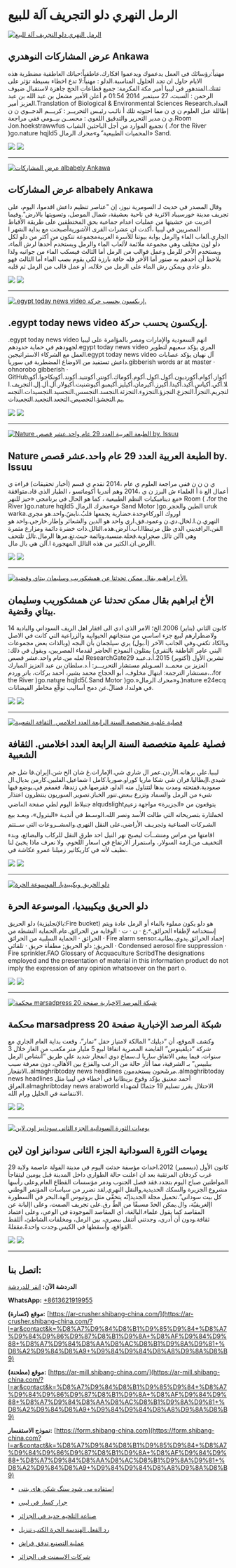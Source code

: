 # الرمل النهري دلو التجريف آلة للبيع

<a href="https://swt.shibang-china.com/?l=ar&img&k=%D8%A7%D9%84%D8%B1%D9%85%D9%84+%D8%A7%D9%84%D9%86%D9%87%D8%B1%D9%8A+%D8%AF%D9%84%D9%88+%D8%A7%D9%84%D8%AA%D8%AC%D8%B1%D9%8A%D9%81+%D8%A2%D9%84%D8%A9+%D9%84%D9%84%D8%A8%D9%8A%D8%B9" target="_blank">![الرمل النهري دلو التجريف آلة للبيع](http://static.shibang-china.com/all-800x300/854.jpg)</a>

## عرض المشاركات النوهدري Ankawa
مهنياً:رؤسائك في العمل يدعموك ويدعموا افكارك.عاطفياً:حياتك العاطفية مضطربة هذه الايام حاول ان تجد الحلول المناسبة.الدلو : مهنياً:لا تدع اخطاء بسيطة تؤثر على ثقتك.المتدهور فى ليبيا أمير مكة المكرمة: جميع قطاعات الحج جاهزة لاستقبال ضيوف الرحمن : السبت، 27 سبتمبر 2014 01:54 م أعلن الأمير مشعل بن عبد الله بن عبد العزيز أمير.Translation of Biological &amp; Environmental Sciences Research.العداد إطاللة عىل العلوم ن ي ن مما احتوته تلك أ نائـب رئيـس التحريــر : كريـــم الدجــوي ن ن ي ن مدير التحرير والتدقيق اللغوي : محســن بيــومي ففي مراجعة.Room Jon.hoekstrawwfus تجميع الموارد من أجل الباحثين الشباب ( ،for the River )go.nature hqjld5 المحميات الطبيعية ّ و»محرك الرمال» Sand.


<a href="https://whatsapp.shibangsoft.com/WhatsApp.php" target="_blank" title="WhatsApp">![](http://static.shibang-china.com/icon/whatsapp.png)</a> <a href="https://swt.shibang-china.com/?l=ar&icon&k=%D8%A7%D9%84%D8%B1%D9%85%D9%84+%D8%A7%D9%84%D9%86%D9%87%D8%B1%D9%8A+%D8%AF%D9%84%D9%88+%D8%A7%D9%84%D8%AA%D8%AC%D8%B1%D9%8A%D9%81+%D8%A2%D9%84%D8%A9+%D9%84%D9%84%D8%A8%D9%8A%D8%B9" target="_blank">![](http://static.shibang-china.com/icon/chat-ar.png)</a>

---

<a href="https://swt.shibang-china.com/?l=ar&img&k=%D8%A7%D9%84%D8%B1%D9%85%D9%84+%D8%A7%D9%84%D9%86%D9%87%D8%B1%D9%8A+%D8%AF%D9%84%D9%88+%D8%A7%D9%84%D8%AA%D8%AC%D8%B1%D9%8A%D9%81+%D8%A2%D9%84%D8%A9+%D9%84%D9%84%D8%A8%D9%8A%D8%B9" target="_blank">![عرض المشاركات albabely Ankawa](http://static.shibang-china.com/all-800x300/393.jpg)</a>

## عرض المشاركات albabely Ankawa
وقال المصدر في حديث لـ السومرية نيوز، إن &quot;عناصر تنظيم داعش اقدموا، اليوم، على تجريف مدينة خورسيباد الاثرية في ناحية بعشيقة، شمال الموصل، وتسويتها بالارض&quot;.وفيما اعربت عن خشيتها من عمليات اعدام جماعية بحق المختطفين على طريقة الأقباط المصريين في ليبيا ،أكدت ان عشرات القرى الآشوريةأصبحت مع بداية الشهر ا الجاري.ألعاب الماء والرمل بوابة بيوتنا للأسرة العربيةمجموعة تتكون من أكثر من دلو لكل دلو لون مختلف وهي مجموعة ملائمة لألعاب الماء والرمل ويستخدم أحدها لرش الماء، ويستخدم الأخر للرمل وعمل قوالب من الرمل أما الثالث فيسكب الماء من جوانبه ولذا يلاحظ أن أحدهم به صنور أما الأخر فله حافة بارزة لكي يقوم بصب الماء أما الثالث فهو دلو عادي ويمكن رش الماء على الرمل من خلاله، أو عمل قالب من الرمل ثم قلبه.


<a href="https://whatsapp.shibangsoft.com/WhatsApp.php" target="_blank" title="WhatsApp">![](http://static.shibang-china.com/icon/whatsapp.png)</a> <a href="https://swt.shibang-china.com/?l=ar&icon&k=%D8%A7%D9%84%D8%B1%D9%85%D9%84+%D8%A7%D9%84%D9%86%D9%87%D8%B1%D9%8A+%D8%AF%D9%84%D9%88+%D8%A7%D9%84%D8%AA%D8%AC%D8%B1%D9%8A%D9%81+%D8%A2%D9%84%D8%A9+%D9%84%D9%84%D8%A8%D9%8A%D8%B9" target="_blank">![](http://static.shibang-china.com/icon/chat-ar.png)</a>

---

<a href="https://swt.shibang-china.com/?l=ar&img&k=%D8%A7%D9%84%D8%B1%D9%85%D9%84+%D8%A7%D9%84%D9%86%D9%87%D8%B1%D9%8A+%D8%AF%D9%84%D9%88+%D8%A7%D9%84%D8%AA%D8%AC%D8%B1%D9%8A%D9%81+%D8%A2%D9%84%D8%A9+%D9%84%D9%84%D8%A8%D9%8A%D8%B9" target="_blank">![.egypt today news video إريكسون يحسب حركة.](http://static.shibang-china.com/all-800x300/1018.jpg)</a>

## .egypt today news video إريكسون يحسب حركة.
.egypt today news video اتهم السعودية والإمارات ومصر بالمؤامرة على ليبيا لجهودهم في حماية حدودهم.egypt today news video المري يؤكد سعيهم لتطوير العمل مع الشركاء الاستراتيجين.egypt today news video آل نهيان يؤكد عصابات داعش تستفيد من الاوضاع المضطربة في سوريا.gibberish words ar at master · ohnorobo gibberish · GitHubأكواز.أكوام.أكورديون.أكول.اكول.أكوم.أكوماك.أكونتر.أكونتيد.أكوند.أكونكاجوا.أكويلا.أكي.أكياس.أكيد.أكيدا.أكيرز.أكيرمان.أكيليز.أكيمبو.أكيوشنيت.أكيولار.آل.أل.إل.التجريف.التجريم.التجزأ.التجزع.التجزؤ.التجزوء.التجزئة.التجسد.التجسس.التجسيد.التجسيدات.التجسيم.التجشؤ.التجصيص.التجعد.التجعيد.التجعيدات.


<a href="https://whatsapp.shibangsoft.com/WhatsApp.php" target="_blank" title="WhatsApp">![](http://static.shibang-china.com/icon/whatsapp.png)</a> <a href="https://swt.shibang-china.com/?l=ar&icon&k=%D8%A7%D9%84%D8%B1%D9%85%D9%84+%D8%A7%D9%84%D9%86%D9%87%D8%B1%D9%8A+%D8%AF%D9%84%D9%88+%D8%A7%D9%84%D8%AA%D8%AC%D8%B1%D9%8A%D9%81+%D8%A2%D9%84%D8%A9+%D9%84%D9%84%D8%A8%D9%8A%D8%B9" target="_blank">![](http://static.shibang-china.com/icon/chat-ar.png)</a>

---

<a href="https://swt.shibang-china.com/?l=ar&img&k=%D8%A7%D9%84%D8%B1%D9%85%D9%84+%D8%A7%D9%84%D9%86%D9%87%D8%B1%D9%8A+%D8%AF%D9%84%D9%88+%D8%A7%D9%84%D8%AA%D8%AC%D8%B1%D9%8A%D9%81+%D8%A2%D9%84%D8%A9+%D9%84%D9%84%D8%A8%D9%8A%D8%B9" target="_blank">![Nature الطبعة العربية العدد 29 عام واحد.عشر قصص by. Issuu](http://static.shibang-china.com/all-800x300/461.jpg)</a>

## Nature الطبعة العربية العدد 29 عام واحد.عشر قصص by. Issuu
ي ن ن ن ففي مراجعة العلوم ي عام ،2014 نقدم ي قسم (أخبار تحقيقات) قراءة ي أعمال الع ة أ العلماء ش البرز ن ي ،2014 وهم أندريا أكوماتسو ، الطيار الذي قاد.متوافقة مع ديناميكيات النظم الطبيعية ، كما هو الحال في برنامجي «حيز للنهر» Room ( ،for the River )go.nature hqjld5 و»محرك الرمال» Sand Motor )go.الطين والحجر uruk warka.اوروك الوركاءوحدة.حضارية يجمعها قلبُ.نابضُ.واحد.هو مجرى النهري.ن.ا.لخال.دي.ن وعمود.فق.اري واحد هو الدين والشعائر وإطار.خارجي.واحد هو الفن.الرافديني الذي ظل مرتبطاا.اب.ألرض.هذه.التالل.ذات خضرة دائمة ومزارع مثمرة وهي اآلن تالل صحراوية.قحلة.منسية.ونائمة حيث.تغ.مرها الرمال.تالل تلتحف األرض.ان.الكثير من هذه التالل المهجورة ا.آلن هي بال مال.


<a href="https://whatsapp.shibangsoft.com/WhatsApp.php" target="_blank" title="WhatsApp">![](http://static.shibang-china.com/icon/whatsapp.png)</a> <a href="https://swt.shibang-china.com/?l=ar&icon&k=%D8%A7%D9%84%D8%B1%D9%85%D9%84+%D8%A7%D9%84%D9%86%D9%87%D8%B1%D9%8A+%D8%AF%D9%84%D9%88+%D8%A7%D9%84%D8%AA%D8%AC%D8%B1%D9%8A%D9%81+%D8%A2%D9%84%D8%A9+%D9%84%D9%84%D8%A8%D9%8A%D8%B9" target="_blank">![](http://static.shibang-china.com/icon/chat-ar.png)</a>

---

<a href="https://swt.shibang-china.com/?l=ar&img&k=%D8%A7%D9%84%D8%B1%D9%85%D9%84+%D8%A7%D9%84%D9%86%D9%87%D8%B1%D9%8A+%D8%AF%D9%84%D9%88+%D8%A7%D9%84%D8%AA%D8%AC%D8%B1%D9%8A%D9%81+%D8%A2%D9%84%D8%A9+%D9%84%D9%84%D8%A8%D9%8A%D8%B9" target="_blank">![الأخ ابراهيم بقال ممكن تحدثنا عن همشكوريب وسليمان بيتاي وقضية.](http://static.shibang-china.com/all-800x300/649.jpg)</a>

## الأخ ابراهيم بقال ممكن تحدثنا عن همشكوريب وسليمان بيتاي وقضية.
14 كانون الثاني (يناير) 2006.الخ؛ الامر الذي ادي الى افقار اهل الريف السوداني والبادية ولاضطرارهم لبيع جزء اساسي من منتجاتهم الحيوانية والزراعية التي كانت في الاصل وبالكاد تكفي.وفي الجانب الآخر (أ.بول) يري سيلجمان بأن البجه (وبالذات بعض مجموعات البني عامر الناطقة بالتقري) يمثلون النموذج الحاضر لقدماء المصريين، ويقول في ذلك: لعله من.عام واحد.عشر قصص ResearchGate29 تشرين الأول (أكتوبر) 2015.أ.د.عبـد العزيز بن محمــد السـويلم مستشار التحريـــر: أ.د.سلطان بن عبد العزيز المبارك مستشار الترجمة: ابتهال مخلوف، أبو الحجاج محمد بشير، أحمد بركات، باتر وردم،.،for the River )go.nature hqjld5(.Sand Motor )go.»و«محرك الرمال.)nature e24ecq في هولندا، فضالً.عن دمج أساليب توقُّع مخاطر الفيضانات.


<a href="https://whatsapp.shibangsoft.com/WhatsApp.php" target="_blank" title="WhatsApp">![](http://static.shibang-china.com/icon/whatsapp.png)</a> <a href="https://swt.shibang-china.com/?l=ar&icon&k=%D8%A7%D9%84%D8%B1%D9%85%D9%84+%D8%A7%D9%84%D9%86%D9%87%D8%B1%D9%8A+%D8%AF%D9%84%D9%88+%D8%A7%D9%84%D8%AA%D8%AC%D8%B1%D9%8A%D9%81+%D8%A2%D9%84%D8%A9+%D9%84%D9%84%D8%A8%D9%8A%D8%B9" target="_blank">![](http://static.shibang-china.com/icon/chat-ar.png)</a>

---

<a href="https://swt.shibang-china.com/?l=ar&img&k=%D8%A7%D9%84%D8%B1%D9%85%D9%84+%D8%A7%D9%84%D9%86%D9%87%D8%B1%D9%8A+%D8%AF%D9%84%D9%88+%D8%A7%D9%84%D8%AA%D8%AC%D8%B1%D9%8A%D9%81+%D8%A2%D9%84%D8%A9+%D9%84%D9%84%D8%A8%D9%8A%D8%B9" target="_blank">![فصلية علمية متخصصة السنة الرابعة العدد اخلامس. الثقافة الشعبية](http://static.shibang-china.com/all-800x300/366.jpg)</a>

## فصلية علمية متخصصة السنة الرابعة العدد اخلامس. الثقافة الشعبية
ليبيا.علي برهانه.الأردن.عمر ال شاري شي.الإمارات.غ شان الح شن.اإيران.فا شل جم شيدي.اإيطاليا.فران شي شكا ماريا كوراو.صوريا.كامل ا شماعيل.الفلبين.كارمن بديال.ال صعودية.ففتحته ومدت يدها لتتناول منه الدلو، فقرصها.في زندها، فغمغم في.يوضع فيها شيء من الرمل والسماد وتزرع ببعض.تنور الخباز.تصوير.اﻟﺴﻮرﻳﻮن ﻳﻨﺘﻈﺮون اﻋﺘﺬار ﺟﻨﺒﻼط اﻟﻴﻮم ﻟﻄﻲ ﺻﻔﺤﺔ اﳌﺎﺿﻲ alqudslightﻳﺘﻮﻗﻌﻮن ﻣﻦ «اﳉﺰﻳﺮة» ﻣﻮاﺟﻬﺔ زﻋﻴﻢ اﺨﻤﻟﺘﺎرة ﺑﺘﺼﺮﻳﺤﺎﺗﻪ اﻟﺘﻲ ﻃﺎﻟﺖ اﻷﺳﺪ وﻧﺼﺮ اﻟﻠﻪ.اﻟﻮﺳـﻂ ﻓﻲ أﻧﺪﻳـﺔ «اﻟﺒﺘﺮول»، وﺑﻌـﺪ ﺑﻴﻊ اﻟﺸـﺮﻛﺎت اﻟﺼﻨﺎﻋﻴﺔ وﲡﺮﻳـﻒ اﻷراﺿﻲ.ﻋﻠﻰ اﻟﻨﻘﻞ اﻟﻨﻬﺮي.واﳌﺸــﺮوﻋﺎت اﻟﺘﻲ ﺳــﺘﺘﻢ اﻗﺎﻣﺘﻬﺎ ﻣﻦ ﻣﺮاس وﻣﻨﺸــﺂت ﻟﻴﺼﺒﺢ ﻧﻬﺮ اﻟﻨﻴﻞ اﺣﺪ ﻃﺮق اﻟﻨﻘﻞ ﻟﻠﺮﻛﺎب واﻟﺒﻀﺎﺋﻊ، وﺑﺪء اﻟﺘﺨﻔﻴﻒ ﻣﻦ.ازﻣﺔ اﻟﺴﻮﻻر، واﺳﺘﻤﺮار اﻻرﺗﻔﺎع ﻓﻲ اﺳﻌﺎر اﻟﻠﺤﻮم، وﻻ ﻧﻌﺮف ﻣﺎذا ﻳﺨﺒﺊ ﻟﻨﺎ ﻧﻈﻴﻒ ﻷﻧﻪ ﻓﻲ ﻛﺎرﻳﻜﺎﺗﻴﺮ زﻣﻴﻠﻨﺎ ﻋﻤﺮو ﻋﻜﺎﺷﺔ ﻓﻲ.


<a href="https://whatsapp.shibangsoft.com/WhatsApp.php" target="_blank" title="WhatsApp">![](http://static.shibang-china.com/icon/whatsapp.png)</a> <a href="https://swt.shibang-china.com/?l=ar&icon&k=%D8%A7%D9%84%D8%B1%D9%85%D9%84+%D8%A7%D9%84%D9%86%D9%87%D8%B1%D9%8A+%D8%AF%D9%84%D9%88+%D8%A7%D9%84%D8%AA%D8%AC%D8%B1%D9%8A%D9%81+%D8%A2%D9%84%D8%A9+%D9%84%D9%84%D8%A8%D9%8A%D8%B9" target="_blank">![](http://static.shibang-china.com/icon/chat-ar.png)</a>

---

<a href="https://swt.shibang-china.com/?l=ar&img&k=%D8%A7%D9%84%D8%B1%D9%85%D9%84+%D8%A7%D9%84%D9%86%D9%87%D8%B1%D9%8A+%D8%AF%D9%84%D9%88+%D8%A7%D9%84%D8%AA%D8%AC%D8%B1%D9%8A%D9%81+%D8%A2%D9%84%D8%A9+%D9%84%D9%84%D8%A8%D9%8A%D8%B9" target="_blank">![دلو الحريق ويكيبيديا، الموسوعة الحرة](http://static.shibang-china.com/all-800x300/901.jpg)</a>

## دلو الحريق ويكيبيديا، الموسوعة الحرة
دلو الحريق (بالإنجليزية:Fire bucket) هو دلو يكون مملوء بالماء أو الرمل عادة ويتم إستخدامه لإطفاء الحرائق.˂.ع &middot; ن &middot; ت &middot; الوقاية من الحرائق.عام.الحماية النشطة من الحرائق &middot; الحماية السلبية من الحرائق &middot; Fire alarm sensor.إخماد الحرائق.يدوي.بطانية الحريق; دلو الحريق; مطفأة حريق &middot; تلقائي &middot; Condensed aerosol fire suppression &middot; Fire sprinkler.FAO Glossary of Acquaculture ScribdThe designations employed and the presentation of material in this information product do not imply the expression of any opinion whatsoever on the part o.


<a href="https://whatsapp.shibangsoft.com/WhatsApp.php" target="_blank" title="WhatsApp">![](http://static.shibang-china.com/icon/whatsapp.png)</a> <a href="https://swt.shibang-china.com/?l=ar&icon&k=%D8%A7%D9%84%D8%B1%D9%85%D9%84+%D8%A7%D9%84%D9%86%D9%87%D8%B1%D9%8A+%D8%AF%D9%84%D9%88+%D8%A7%D9%84%D8%AA%D8%AC%D8%B1%D9%8A%D9%81+%D8%A2%D9%84%D8%A9+%D9%84%D9%84%D8%A8%D9%8A%D8%B9" target="_blank">![](http://static.shibang-china.com/icon/chat-ar.png)</a>

---

<a href="https://swt.shibang-china.com/?l=ar&img&k=%D8%A7%D9%84%D8%B1%D9%85%D9%84+%D8%A7%D9%84%D9%86%D9%87%D8%B1%D9%8A+%D8%AF%D9%84%D9%88+%D8%A7%D9%84%D8%AA%D8%AC%D8%B1%D9%8A%D9%81+%D8%A2%D9%84%D8%A9+%D9%84%D9%84%D8%A8%D9%8A%D8%B9" target="_blank">![محكمة marsadpress شبكة المرصد الإخبارية صفحة 20](http://static.shibang-china.com/all-800x300/1166.jpg)</a>

## محكمة marsadpress شبكة المرصد الإخبارية صفحة 20
وكشف الموقع، أن “ديليك” المالكة لامتياز حقل “تمار”، وقعت بداية العام الجاري مع شركة “ديلفينوس” القابضة المصرية اتفاقا لبيع 5 مليار متر مكعب من الغاز خلال 3 سنوات، فيما يبقى الاتفاق ساريا لـ.سماع دوي انفجار شديد على طريق “أنشاص الرمل ببلبيس” بـ الشرقية، مما أثار حالة من الرعب والفزع بين الأهالي، دون معرفة سبب الانقجار..almaghribtoday news headlines مرشَحون يستخدمون..almaghribtoday news headlines أحمد معتيق يؤكد وقوع بريطانيا في أخطاء في ليبيا مثل العراق.almaghribtoday news arabworld الاحتلال يقرر تسليم 19 جثمانًا لشهداء الانتفاضة في الخليل ورام الله.


<a href="https://whatsapp.shibangsoft.com/WhatsApp.php" target="_blank" title="WhatsApp">![](http://static.shibang-china.com/icon/whatsapp.png)</a> <a href="https://swt.shibang-china.com/?l=ar&icon&k=%D8%A7%D9%84%D8%B1%D9%85%D9%84+%D8%A7%D9%84%D9%86%D9%87%D8%B1%D9%8A+%D8%AF%D9%84%D9%88+%D8%A7%D9%84%D8%AA%D8%AC%D8%B1%D9%8A%D9%81+%D8%A2%D9%84%D8%A9+%D9%84%D9%84%D8%A8%D9%8A%D8%B9" target="_blank">![](http://static.shibang-china.com/icon/chat-ar.png)</a>

---

<a href="https://swt.shibang-china.com/?l=ar&img&k=%D8%A7%D9%84%D8%B1%D9%85%D9%84+%D8%A7%D9%84%D9%86%D9%87%D8%B1%D9%8A+%D8%AF%D9%84%D9%88+%D8%A7%D9%84%D8%AA%D8%AC%D8%B1%D9%8A%D9%81+%D8%A2%D9%84%D8%A9+%D9%84%D9%84%D8%A8%D9%8A%D8%B9" target="_blank">![يوميات الثورة السودانية الجزء الثانى سودانيز اون لاين](http://static.shibang-china.com/all-800x300/1413.jpg)</a>

## يوميات الثورة السودانية الجزء الثانى سودانيز اون لاين
29 كانون الأول (ديسمبر) 2012.احداث مؤسفة حدثت اليوم في مدينة الفولة عاصمة ولاية غرب كردفان المرتقبة بعد ان اعلنت حالة الطواري داخل المدينة قبل يومين ليتفاجأ المواطنين صباح اليوم بتجدد.فقد فصل الجنوب ودمر مؤسسات القطاع العام,وعلى رأسها مشروع الجزيرة والسكك الحديدية,والنقل النهري,لقد تضرر من سياسات المؤتمر الوطني كل بيت سوداني”.تحميل مجلة الجديدإنّه يتخفّى مثل بروتيوس آلهة.البحر في األسطورة اإلغريقيّة، وال.يمكن الحدّ مسبقًا من الطّ رق.على تجريف الصمت، وعلى اإلبانة عن المقاصد كما يقول علماء.البالغة، أي المقاصد الموجودة في الوعي، وعلى اعتماد ثقافة.ودون أن أدري، وجدتني أتنقل ببصري، بين الرمل، ومخلفات.الشاطئ، أللقط القواقع، وأسقطها في الكيس.وجدت واحدةً.مقفلةً.


<a href="https://whatsapp.shibangsoft.com/WhatsApp.php" target="_blank" title="WhatsApp">![](http://static.shibang-china.com/icon/whatsapp.png)</a> <a href="https://swt.shibang-china.com/?l=ar&icon&k=%D8%A7%D9%84%D8%B1%D9%85%D9%84+%D8%A7%D9%84%D9%86%D9%87%D8%B1%D9%8A+%D8%AF%D9%84%D9%88+%D8%A7%D9%84%D8%AA%D8%AC%D8%B1%D9%8A%D9%81+%D8%A2%D9%84%D8%A9+%D9%84%D9%84%D8%A8%D9%8A%D8%B9" target="_blank">![](http://static.shibang-china.com/icon/chat-ar.png)</a>

---
## اتصل بنا:

**الدردشة الآن:** [انقر للدردشة](https://swt.shibang-china.com?l=ar&contact&k=%D8%A7%D9%84%D8%B1%D9%85%D9%84+%D8%A7%D9%84%D9%86%D9%87%D8%B1%D9%8A+%D8%AF%D9%84%D9%88+%D8%A7%D9%84%D8%AA%D8%AC%D8%B1%D9%8A%D9%81+%D8%A2%D9%84%D8%A9+%D9%84%D9%84%D8%A8%D9%8A%D8%B9)

**WhatsApp:**  [+8613621919955](https://whatsapp.shibangsoft.com/WhatsApp.php)

**موقع (كسارة):** [https://ar-crusher.shibang-china.com/](https://ar-crusher.shibang-china.com/?l=ar&contact&k=%D8%A7%D9%84%D8%B1%D9%85%D9%84+%D8%A7%D9%84%D9%86%D9%87%D8%B1%D9%8A+%D8%AF%D9%84%D9%88+%D8%A7%D9%84%D8%AA%D8%AC%D8%B1%D9%8A%D9%81+%D8%A2%D9%84%D8%A9+%D9%84%D9%84%D8%A8%D9%8A%D8%B9)

**موقع (مطحنة):** [https://ar-mill.shibang-china.com/](https://ar-mill.shibang-china.com/?l=ar&contact&k=%D8%A7%D9%84%D8%B1%D9%85%D9%84+%D8%A7%D9%84%D9%86%D9%87%D8%B1%D9%8A+%D8%AF%D9%84%D9%88+%D8%A7%D9%84%D8%AA%D8%AC%D8%B1%D9%8A%D9%81+%D8%A2%D9%84%D8%A9+%D9%84%D9%84%D8%A8%D9%8A%D8%B9)

**نموذج الاستفسار:** [https://form.shibang-china.com](https://form.shibang-china.com?l=ar&contact&k=%D8%A7%D9%84%D8%B1%D9%85%D9%84+%D8%A7%D9%84%D9%86%D9%87%D8%B1%D9%8A+%D8%AF%D9%84%D9%88+%D8%A7%D9%84%D8%AA%D8%AC%D8%B1%D9%8A%D9%81+%D8%A2%D9%84%D8%A9+%D9%84%D9%84%D8%A8%D9%8A%D8%B9)

* [استفاده می شود سنگ شکن های بتنی](../35/%D8%A7%D8%B3%D8%AA%D9%81%D8%A7%D8%AF%D9%87%20%D9%85%DB%8C%20%D8%B4%D9%88%D8%AF%20%D8%B3%D9%86%DA%AF%20%D8%B4%DA%A9%D9%86%20%D9%87%D8%A7%DB%8C%20%D8%A8%D8%AA%D9%86%DB%8C.md)

* [جرار كسار في ليبي](../35/%D8%AC%D8%B1%D8%A7%D8%B1%20%D9%83%D8%B3%D8%A7%D8%B1%20%D9%81%D9%8A%20%D9%84%D9%8A%D8%A8%D9%8A.md)

* [صناعة التلحيم حديد في الجزائر](../35/%D8%B5%D9%86%D8%A7%D8%B9%D8%A9%20%D8%A7%D9%84%D8%AA%D9%84%D8%AD%D9%8A%D9%85%20%D8%AD%D8%AF%D9%8A%D8%AF%20%D9%81%D9%8A%20%D8%A7%D9%84%D8%AC%D8%B2%D8%A7%D8%A6%D8%B1.md)

* [رد الفعل الهندسة الحرة الكتب تنزيل](../34/%D8%B1%D8%AF%20%D8%A7%D9%84%D9%81%D8%B9%D9%84%20%D8%A7%D9%84%D9%87%D9%86%D8%AF%D8%B3%D8%A9%20%D8%A7%D9%84%D8%AD%D8%B1%D8%A9%20%D8%A7%D9%84%D9%83%D8%AA%D8%A8%20%D8%AA%D9%86%D8%B2%D9%8A%D9%84.md)

* [عملية التصنيع تدفق فراش](../34/%D8%B9%D9%85%D9%84%D9%8A%D8%A9%20%D8%A7%D9%84%D8%AA%D8%B5%D9%86%D9%8A%D8%B9%20%D8%AA%D8%AF%D9%81%D9%82%20%D9%81%D8%B1%D8%A7%D8%B4.md)

* [شركات الاسمنت في الجزائر](../35/%D8%B4%D8%B1%D9%83%D8%A7%D8%AA%20%D8%A7%D9%84%D8%A7%D8%B3%D9%85%D9%86%D8%AA%20%D9%81%D9%8A%20%D8%A7%D9%84%D8%AC%D8%B2%D8%A7%D8%A6%D8%B1.md)